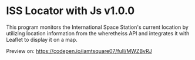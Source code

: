 # ISS Locator with Js v1.0.0
This program monitors the International Space Station's current location by utilizing location information from the wheretheiss API and integrates it with Leaflet to display it on a map.

Preview on: https://codepen.io/iamtsquare07/full/MWZBvRJ
